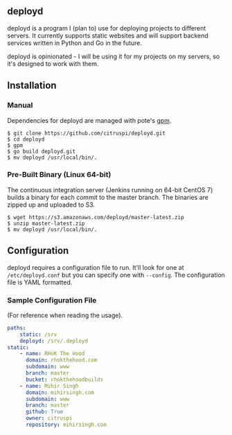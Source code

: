 ## deployd

deployd is a program I (plan to) use for deploying projects to different servers. It currently supports static websites and will support backend services written in Python and Go in the future.

deployd is opinionated - I will be using it for my projects on my servers, so it's designed to work with them.

## Installation

### Manual

Dependencies for deployd are managed with pote's [gpm](https://github.com/pote/gpm).

    $ git clone https://github.com/citruspi/deployd.git
    $ cd deployd
    $ gpm
    $ go build deployd.git
    $ mv deployd /usr/local/bin/.

### Pre-Built Binary (Linux 64-bit)

The continuous integration server (Jenkins running on 64-bit CentOS 7) builds a binary for each commit to the master branch. The binaries are zipped up and uploaded to S3.

    $ wget https://s3.amazonaws.com/deployd/master-latest.zip
    $ unzip master-latest.zip
    $ mv deployd /usr/local/bin/.   

## Configuration

deployd requires a configuration file to run. It'll look for one at `/etc/deployd.conf` but you can specify one with `--config`. The configuration file is YAML formatted.

### Sample Configuration File
(For reference when reading the usage).
```yaml
paths:
    static: /srv
    deployd: /srv/.deployd
static:
    - name: RHoK The Hood
      domain: rhokthehood.com
      subdomain: www
      branch: master
      bucket: rhokthehoodbuilds
    - name: Mihir Singh
      domain: mihirsingh.com
      subdomain: www
      branch: master
      github: True
      owner: citruspi
      repository: mihirsingh.com
```
